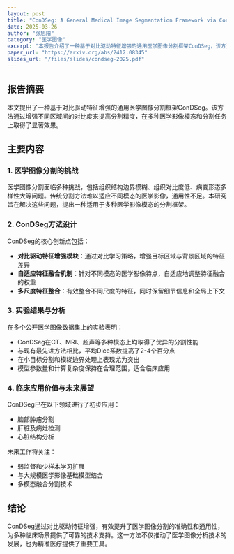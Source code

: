 ```yaml
---
layout: post
title: "ConDSeg: A General Medical Image Segmentation Framework via Contrast-Driven Feature Enhancement"
date: 2025-03-26
author: "张旭阳"
category: "医学图像"
excerpt: "本报告介绍了一种基于对比驱动特征增强的通用医学图像分割框架ConDSeg，该方法在多种医学影像模态和分割任务上取得了显著效果。"
paper_url: "https://arxiv.org/abs/2412.08345"
slides_url: "/files/slides/condseg-2025.pdf"
---
```


## 报告摘要

本文提出了一种基于对比驱动特征增强的通用医学图像分割框架ConDSeg。该方法通过增强不同区域间的对比度来提高分割精度，在多种医学影像模态和分割任务上取得了显著效果。

## 主要内容

### 1. 医学图像分割的挑战

医学图像分割面临多种挑战，包括组织结构边界模糊、组织对比度低、病变形态多样性大等问题。传统分割方法难以适应不同模态的医学影像，通用性不足。本研究旨在解决这些问题，提出一种适用于多种医学影像模态的分割框架。

### 2. ConDSeg方法设计

ConDSeg的核心创新点包括：
- **对比驱动特征增强模块**：通过对比学习策略，增强目标区域与背景区域的特征差异
- **自适应特征融合机制**：针对不同模态的医学影像特点，自适应地调整特征融合的权重
- **多尺度特征整合**：有效整合不同尺度的特征，同时保留细节信息和全局上下文

### 3. 实验结果与分析

在多个公开医学图像数据集上的实验表明：
- ConDSeg在CT、MRI、超声等多种模态上均取得了优异的分割性能
- 与现有最先进方法相比，平均Dice系数提高了2-4个百分点
- 在小目标分割和模糊边界处理上表现尤为突出
- 模型参数量和计算复杂度保持在合理范围，适合临床应用

### 4. 临床应用价值与未来展望

ConDSeg已在以下领域进行了初步应用：
- 脑部肿瘤分割
- 肝脏及病灶检测
- 心脏结构分析

未来工作将关注：
- 弱监督和少样本学习扩展
- 与大规模医学影像基础模型结合
- 多模态融合分割技术

## 结论

ConDSeg通过对比驱动特征增强，有效提升了医学图像分割的准确性和通用性，为多种临床场景提供了可靠的技术支持。这一方法不仅推动了医学图像分析技术的发展，也为精准医疗提供了重要工具。
